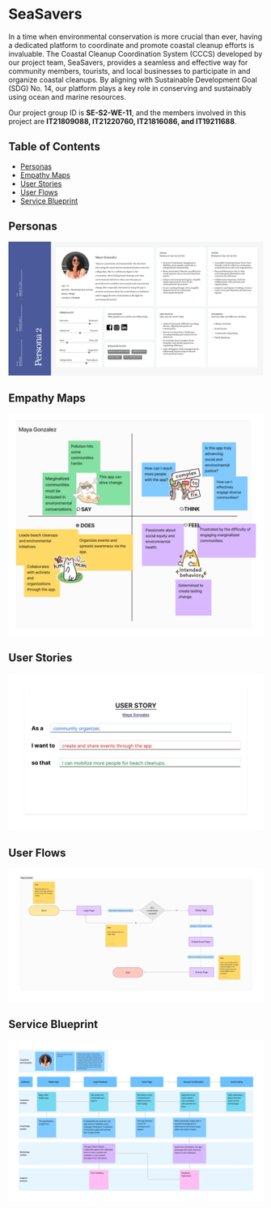# SeaSavers

In a time when environmental conservation is more crucial than ever, having a dedicated platform to coordinate and promote coastal cleanup efforts is invaluable. The Coastal Cleanup Coordination System (CCCS) developed by our project team, SeaSavers, provides a seamless and effective way for community members, tourists, and local businesses to participate in and organize coastal cleanups. By aligning with Sustainable Development Goal (SDG) No. 14, our platform plays a key role in conserving and sustainably using ocean and marine resources.

Our project group ID is **SE-S2-WE-11**, and the members involved in this project are **IT21809088, IT21220760, IT21816086, and IT19211688**.

## Table of Contents

- [Personas](#Personas)
- [Empathy Maps](#Empathy-Maps)
- [User Stories](#User-Stories)
- [User Flows](#User-Flows)
- [Service Blueprint](#Service-Blueprint)

<a id="Personas"></a>
## Personas

![Persona-IT21809088](https://github.com/RadithSandeepa/seasavers/blob/main/docs/personas/IT21809088-User-Persona.png)


<a id="Empathy-Maps"></a>
## Empathy Maps

![Empathy Map-IT21809088](https://github.com/RadithSandeepa/seasavers/blob/main/docs/empathy-maps/IT21809088-Empathy-Map.png)


<a id="User-Stories"></a>
## User Stories

![User Story-IT21809088](https://github.com/RadithSandeepa/seasavers/blob/main/docs/user-stories/IT21809088-User-Story.png)


<a id="User-Flows"></a>
## User Flows

![User Flow-IT21809088](https://github.com/RadithSandeepa/seasavers/blob/main/docs/user-flows/IT21809088-User-Flow.png)


<a id="Service-Blueprint"></a>
## Service Blueprint

![Service Blueprint-IT21809088](https://github.com/RadithSandeepa/seasavers/blob/main/docs/service-blueprint/IT21809088-Service-Blueprint.png)




